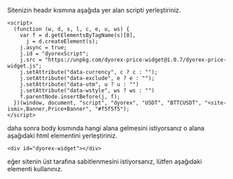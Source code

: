 Sitenizin headır kısmına aşağıda yer alan scripti yerleştiriniz.

    <script>
      (function (w, d, s, l, c, e, u, ws) {
        var f = d.getElementsByTagName(s)[0],
          j = d.createElement(s);
        j.async = true;
        j.id = "dyorexScript";
        j.src = "https://unpkg.com/dyorex-price-widget@1.0.7/dyorex-price-widget.js";
        j.setAttribute("data-currency", c ? c : "");
        j.setAttribute("data-exclude", e ? e : "");
        j.setAttribute("data-utm", u ? u : "")
        j.setAttribute("data-wstyle", ws ? ws : "")
        f.parentNode.insertBefore(j, f);
      })(window, document, "script", "dyorex", "USDT", "BTTCUSDT", "<site-ismi>,Banner,Price+Banner", "#f5f5f5");
    </script>

daha sonra body kısmında hangi alana gelmesini istiyorsanız o alana aşağıdaki html elementini yerleştiriniz.

    <div id="dyorex-widget"></div>

eğer sitenin üst tarafına sabitlenmesini istiyorsanız, lütfen aşağıdaki elementi kullanınız.

  <div style="position: fixed;top: 0;z-index: 99;background: #f7f7f7;" >
    <div id="dyorex-widget"></div>
  </div>
  <div style="height: 65px;"></div>



